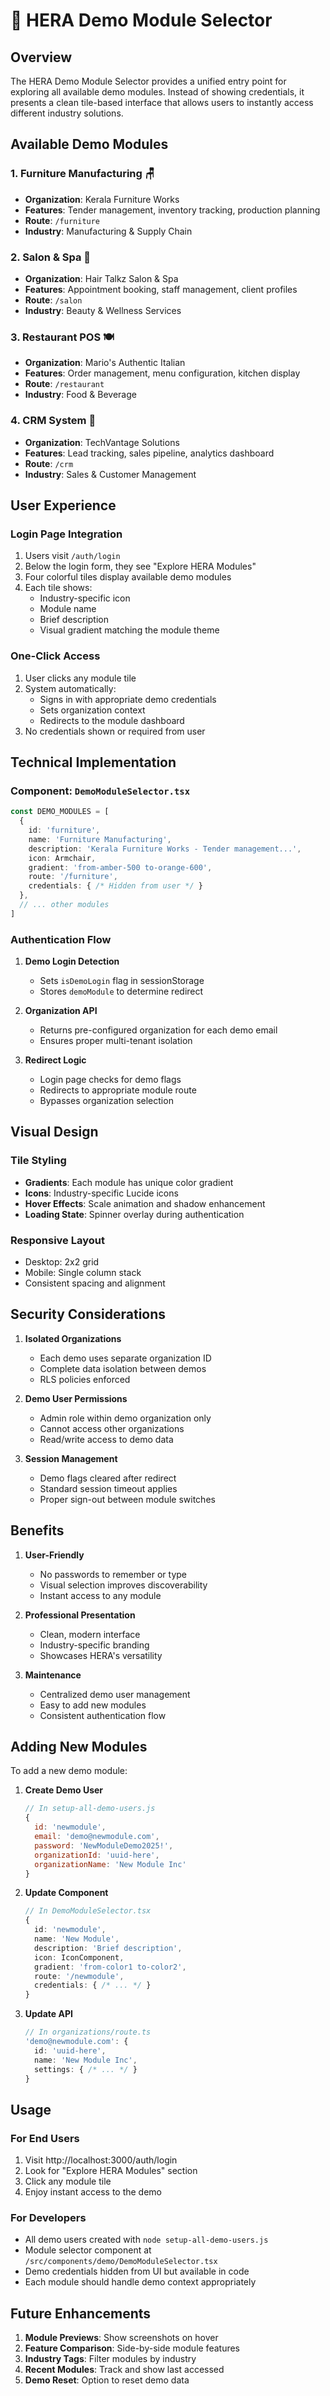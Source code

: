 # 🎯 HERA Demo Module Selector

## Overview

The HERA Demo Module Selector provides a unified entry point for exploring all available demo modules. Instead of showing credentials, it presents a clean tile-based interface that allows users to instantly access different industry solutions.

## Available Demo Modules

### 1. **Furniture Manufacturing** 🪑
- **Organization**: Kerala Furniture Works
- **Features**: Tender management, inventory tracking, production planning
- **Route**: `/furniture`
- **Industry**: Manufacturing & Supply Chain

### 2. **Salon & Spa** 💇
- **Organization**: Hair Talkz Salon & Spa
- **Features**: Appointment booking, staff management, client profiles
- **Route**: `/salon`
- **Industry**: Beauty & Wellness Services

### 3. **Restaurant POS** 🍽️
- **Organization**: Mario's Authentic Italian
- **Features**: Order management, menu configuration, kitchen display
- **Route**: `/restaurant`
- **Industry**: Food & Beverage

### 4. **CRM System** 👥
- **Organization**: TechVantage Solutions
- **Features**: Lead tracking, sales pipeline, analytics dashboard
- **Route**: `/crm`
- **Industry**: Sales & Customer Management

## User Experience

### Login Page Integration
1. Users visit `/auth/login`
2. Below the login form, they see "Explore HERA Modules"
3. Four colorful tiles display available demo modules
4. Each tile shows:
   - Industry-specific icon
   - Module name
   - Brief description
   - Visual gradient matching the module theme

### One-Click Access
1. User clicks any module tile
2. System automatically:
   - Signs in with appropriate demo credentials
   - Sets organization context
   - Redirects to the module dashboard
3. No credentials shown or required from user

## Technical Implementation

### Component: `DemoModuleSelector.tsx`
```typescript
const DEMO_MODULES = [
  {
    id: 'furniture',
    name: 'Furniture Manufacturing',
    description: 'Kerala Furniture Works - Tender management...',
    icon: Armchair,
    gradient: 'from-amber-500 to-orange-600',
    route: '/furniture',
    credentials: { /* Hidden from user */ }
  },
  // ... other modules
]
```

### Authentication Flow
1. **Demo Login Detection**
   - Sets `isDemoLogin` flag in sessionStorage
   - Stores `demoModule` to determine redirect

2. **Organization API**
   - Returns pre-configured organization for each demo email
   - Ensures proper multi-tenant isolation

3. **Redirect Logic**
   - Login page checks for demo flags
   - Redirects to appropriate module route
   - Bypasses organization selection

## Visual Design

### Tile Styling
- **Gradients**: Each module has unique color gradient
- **Icons**: Industry-specific Lucide icons
- **Hover Effects**: Scale animation and shadow enhancement
- **Loading State**: Spinner overlay during authentication

### Responsive Layout
- Desktop: 2x2 grid
- Mobile: Single column stack
- Consistent spacing and alignment

## Security Considerations

1. **Isolated Organizations**
   - Each demo uses separate organization ID
   - Complete data isolation between demos
   - RLS policies enforced

2. **Demo User Permissions**
   - Admin role within demo organization only
   - Cannot access other organizations
   - Read/write access to demo data

3. **Session Management**
   - Demo flags cleared after redirect
   - Standard session timeout applies
   - Proper sign-out between module switches

## Benefits

1. **User-Friendly**
   - No passwords to remember or type
   - Visual selection improves discoverability
   - Instant access to any module

2. **Professional Presentation**
   - Clean, modern interface
   - Industry-specific branding
   - Showcases HERA's versatility

3. **Maintenance**
   - Centralized demo user management
   - Easy to add new modules
   - Consistent authentication flow

## Adding New Modules

To add a new demo module:

1. **Create Demo User**
   ```javascript
   // In setup-all-demo-users.js
   {
     id: 'newmodule',
     email: 'demo@newmodule.com',
     password: 'NewModuleDemo2025!',
     organizationId: 'uuid-here',
     organizationName: 'New Module Inc'
   }
   ```

2. **Update Component**
   ```typescript
   // In DemoModuleSelector.tsx
   {
     id: 'newmodule',
     name: 'New Module',
     description: 'Brief description',
     icon: IconComponent,
     gradient: 'from-color1 to-color2',
     route: '/newmodule',
     credentials: { /* ... */ }
   }
   ```

3. **Update API**
   ```typescript
   // In organizations/route.ts
   'demo@newmodule.com': {
     id: 'uuid-here',
     name: 'New Module Inc',
     settings: { /* ... */ }
   }
   ```

## Usage

### For End Users
1. Visit http://localhost:3000/auth/login
2. Look for "Explore HERA Modules" section
3. Click any module tile
4. Enjoy instant access to the demo

### For Developers
- All demo users created with `node setup-all-demo-users.js`
- Module selector component at `/src/components/demo/DemoModuleSelector.tsx`
- Demo credentials hidden from UI but available in code
- Each module should handle demo context appropriately

## Future Enhancements

1. **Module Previews**: Show screenshots on hover
2. **Feature Comparison**: Side-by-side module features
3. **Industry Tags**: Filter modules by industry
4. **Recent Modules**: Track and show last accessed
5. **Demo Reset**: Option to reset demo data